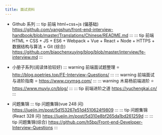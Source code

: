 ```yaml
---
title: 面试资料
---
```


- Github 系列
  ::: tip
  前端 html+css+js (偏基础)
  <https://github.com/yangshun/front-end-interview-handbook/blob/master/Translations/Chinese/README.md>
  :::
  ::: tip
  前端 HTML + CSS + JS + ES6 + Webpack + Vue + React + Node + HTTPS + 数据结构与算法 + Git (综合)
  <https://github.com/biaochenxuying/blog/blob/master/interview/fe-interview.md>
  :::

- 小册子系列(阅读体验较好)
  ::: warning
  前端面试题整理 ⭐️
  <http://blog.poetries.top/FE-Interview-Questions/>
  :::
  ::: warning
  前端面试与进阶指南 ⭐️
  <https://www.cxymsg.com/>
  :::
  ::: warning
  木易杨前端进阶 ⭐️
  <https://www.muyiy.cn/blog/>
  :::
  ::: tip
  前端进阶之道
  <https://yuchengkai.cn/>
  :::
- 问题集锦
  ::: tip
  问题集锦(vue 248 问)
  <https://juejin.im/post/5d153267e51d4510624f9809>
  :::
  ::: tip
  问题集锦(React 328 问)
  <https://juejin.im/post/5d310e8bf265da1bd261259d>
  :::
  ::: tip
  问题集锦(综合)
  <https://github.com/h5bp/Front-end-Developer-Interview-Questions>
  :::
